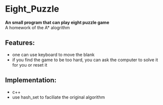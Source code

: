 # Eight_Puzzle
**An small program that can play eight puzzle game**  
A homework of the A* alogrithm
## Features:
- one can use keyboard to move the blank
- if you find the game to be too hard, you can ask the computer to solve it for you or reset it
## Implementation:
- c++
- use hash_set to faciliate the original algorithm
